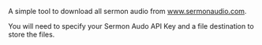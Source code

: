 A simple tool to download all sermon audio from www.sermonaudio.com.

You will need to specify your Sermon Audo API Key and a file destination to store the files.
